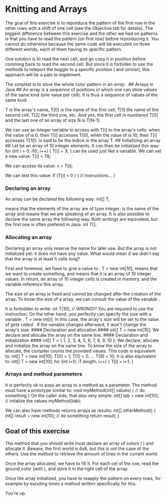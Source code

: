 # Knitting and Arrays #
The goal of this exercise is to reproduce the pattern of the first row in
the other rows with a shift of one cell (see the Objective tab for
details). The biggest difference between this exercise and the other we had
on patterns is that you have to read the pattern (on first row) before
reproducing it. You cannot do otherwise because the same code will be
executed on three different worlds, each of them having its specific
pattern.

One solution is to read the next cell, and go copy it in position before
comming back to read the second cell. But since it is forbiden to use the
methods to teleport the buggle to a specific position ( and similar), this approach will be a pain to implement.

The simplest is to store the whole color pattern in an *array* . ## Arrays in Java ##
An array is a sequence of positions in which one can store values of the
same kind (one value per cell). It is thus a sequence of values of the same
kind:

T is the array's name, T[0] is the name of the first cell, T[1] the name of
the second cell, T[2] the third one, etc. And yes, the first cell in
numbered T[0] and the last one of an array of size N is T[N-1].

We can use an integer variable to access with T[i] to the array's
cells: when the value of is 0, then T[i] accesses T[0], when the
value of is 10, then T[i] accesses T[10]. is said to be
the indice in the array T. ## Initializing an array ##
Let be an array of 10 integer elements. It can then be
initialized this way:     for (int i = 0; i10; i++) {
    T[i] = 3;
    }
can be used just like a variable. We can set a new value:     T[i] = 78;

We can access its value:     x = T[i];

We can test this value:     if (T[i] > 0 ) {
    // instructions...
    }

### Declaring an array ###
An array can be declared the following way:     int[] T;

means that the elements of the array are of type integer; is the name of the array and means that we
are speaking of an array. It is also possible to declare the same array the
following way. Both writings are equivalent, but the first one is often
prefered in Java.     int T[];

### Allocating an array ###
Declaring an array only reserve the name for
later use. But the array is not initialized yet: it does not have any
value. What would mean if we didn't say that the array is
at least 5 cells long?

First and foremost, we have to give a value to :     T = new int[10];
means that we want to create something, and means that it is an array of 10 integer values. In
return, an array of 10 integer cells is created in memory, and the variable reference this array.

The size of an array is fixed and cannot be changed after the creation of
the array. To know the size of a array, we can consult the
value of the variable .

It is forbidden to write:     int T[10]; // WRONG!!!
You are required to use the instruction. On the other hand,
you perfectly can specify the size with a variable .     T = new int[i];
In this case, the array's size will be set to the value of *gets called* . If the variable changes afterward,
it won't change the array's size. #### Declaration and allocation ####
    int[] T = new int[10];
We declare and allocate the array on the same line. #### Declaration and initialization ####
    int[] T = { 1, 2, 3, 4, 5, 6, 7, 8, 9, 10 };
We declare, allocate and initialize the array on the same line. To know the
size of the array to allocate, the compiler counts the provided values. This
code is equivalent to:     int[] T = new int[10];
    T[0] = 1;
    T[1] = 2;
    ...
    T[9] = 10;
It is also equivalent to:     int[] T = new int[10];
    for (int i=0; iT.length; i++) {
    T[i] = i+1;
    }
### Arrays and method parameters ###
It is perfectly ok to pass an array to a method as a parameter. The method
must have a prototype similar to:     void myMethod(int[] values) {
    // do something
    }
On the caller side, that also very simple:     int[] tab = new int[10];
    // initalize the values
    myMethod(tab);

We can also have methods returns arrays as results:     int[] otherMethod() {
    int[] result = new int[10];
    // do something
    return result;
    }
## Goal of this exercise ##
The method that you should write must declare an array of
colors ( ) and allocate it. Beware, the first world is
6x6, but this is not the case of the others. Use the method to retrieve the amount of lines in the
current world.

Once the array allocated, we have to fill it. For each cel of the row, read
the ground color (with ), and store it in the
right cell of the array.

Once hte array initialized, you have to reapply the pattern on every rows,
for example by excuting times a method written
specifically for this.

You're up.

